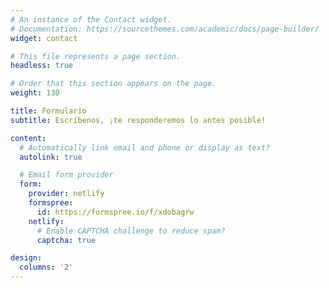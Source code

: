 ```yaml
---
# An instance of the Contact widget.
# Documentation: https://sourcethemes.com/academic/docs/page-builder/
widget: contact

# This file represents a page section.
headless: true

# Order that this section appears on the page.
weight: 130

title: Formulario
subtitle: Escríbenos, ¡te responderemos lo antes posible!

content:
  # Automatically link email and phone or display as text?
  autolink: true

  # Email form provider
  form:
    provider: netlify
    formspree:
      id: https://formspree.io/f/xdobagrw
    netlify:
      # Enable CAPTCHA challenge to reduce spam?
      captcha: true

design:
  columns: '2'
---
```

